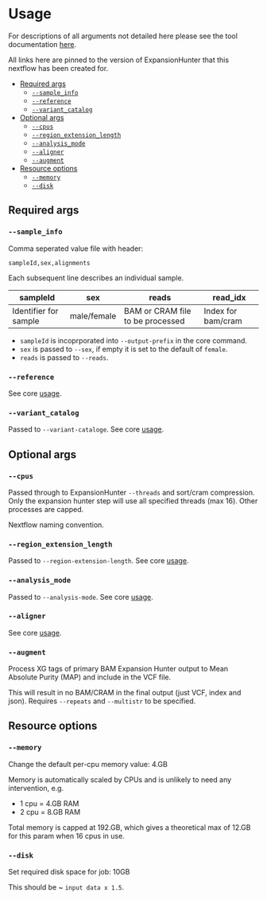 # Usage <!-- omit in toc -->

For descriptions of all arguments not detailed here please see the tool documentation [here][eh-usage].

All links here are pinned to the version of ExpansionHunter that this nextflow has been created for.

- [Required args](#required-args)
  - [`--sample_info`](#--sample_info)
  - [`--reference`](#--reference)
  - [`--variant_catalog`](#--variant_catalog)
- [Optional args](#optional-args)
  - [`--cpus`](#--cpus)
  - [`--region_extension_length`](#--region_extension_length)
  - [`--analysis_mode`](#--analysis_mode)
  - [`--aligner`](#--aligner)
  - [`--augment`](#--augment)
- [Resource options](#resource-options)
  - [`--memory`](#--memory)
  - [`--disk`](#--disk)

## Required args

### `--sample_info`

Comma seperated value file with header:

```
sampleId,sex,alignments
```

Each subsequent line describes an individual sample.

| sampleId              | sex         | reads                            | read_idx           |
| --------------------- | ----------- | -------------------------------- | ------------------ |
| Identifier for sample | male/female | BAM or CRAM file to be processed | Index for bam/cram |

- `sampleId` is incoprporated into `--output-prefix` in the core command.
- `sex` is passed to `--sex`, if empty it is set to the default of `female`.
- `reads` is passed to `--reads`.

### `--reference`

See core [usage][eh-usage].

### `--variant_catalog`

Passed to `--variant-cataloge`. See core [usage][eh-usage].

## Optional args

### `--cpus`

Passed through to ExpansionHunter `--threads` and sort/cram compression.  Only the expansion hunter step will use all
specified threads (max 16).  Other processes are capped.

Nextflow naming convention.

### `--region_extension_length`

Passed to `--region-extension-length`. See core [usage][eh-usage].

### `--analysis_mode`

Passed to `--analysis-mode`. See core [usage][eh-usage].

### `--aligner`

See core [usage][eh-usage].

### `--augment`

Process XG tags of primary BAM Expansion Hunter output to Mean Absolute Purity (MAP) and include in the VCF file.

This will result in no BAM/CRAM in the final output (just VCF, index and json).  Requires `--repeats` and `--multistr`
to be specified.

## Resource options

### `--memory`

Change the default per-cpu memory value: 4.GB

Memory is automatically scaled by CPUs and is unlikely to need any intervention, e.g.

- 1 cpu = 4.GB RAM
- 2 cpu = 8.GB RAM

Total memory is capped at 192.GB, which gives a theoretical max of 12.GB for this param when 16 cpus in use.

### `--disk`

Set required disk space for job: 10GB

This should be ~ `input data x 1.5`.

<!-- refs -->

[eh-usage]: https://github.com/Illumina/ExpansionHunter/blob/v5.0.0/docs/03_Usage.md
